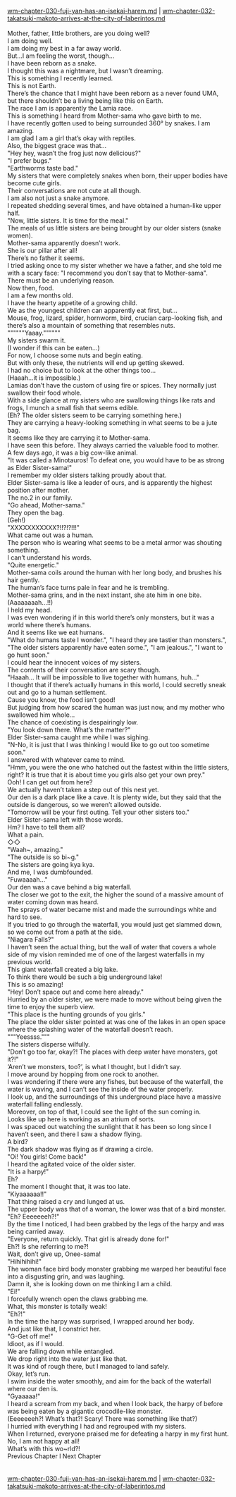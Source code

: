 [wm-chapter-030-fuji-yan-has-an-isekai-harem.md](./wm-chapter-030-fuji-yan-has-an-isekai-harem.md) | [wm-chapter-032-takatsuki-makoto-arrives-at-the-city-of-laberintos.md](./wm-chapter-032-takatsuki-makoto-arrives-at-the-city-of-laberintos.md) <br/>
<br/>
Mother, father, little brothers, are you doing well? <br/>
I am doing well.<br/>
I am doing my best in a far away world.<br/>
But…I am feeling the worst, though…<br/>
I have been reborn as a snake.<br/>
I thought this was a nightmare, but I wasn’t dreaming.<br/>
This is something I recently learned.<br/>
This is not Earth.<br/>
There’s the chance that I might have been reborn as a never found UMA, but there shouldn’t be a living being like this on Earth.<br/>
The race I am is apparently the Lamia race.<br/>
This is something I heard from Mother-sama who gave birth to me.<br/>
I have recently gotten used to being surrounded 360° by snakes. I am amazing.<br/>
I am glad I am a girl that’s okay with reptiles.<br/>
Also, the biggest grace was that…<br/>
"Hey hey, wasn’t the frog just now delicious?" <br/>
"I prefer bugs." <br/>
"Earthworms taste bad." <br/>
My sisters that were completely snakes when born, their upper bodies have become cute girls.<br/>
Their conversations are not cute at all though.<br/>
I am also not just a snake anymore.<br/>
I repeated shedding several times, and have obtained a human-like upper half.<br/>
"Now, little sisters. It is time for the meal." <br/>
The meals of us little sisters are being brought by our older sisters (snake women).<br/>
Mother-sama apparently doesn’t work. <br/>
She is our pillar after all!<br/>
There’s no father it seems.<br/>
I tried asking once to my sister whether we have a father, and she told me with a scary face: "I recommend you don’t say that to Mother-sama".<br/>
There must be an underlying reason.<br/>
Now then, food.<br/>
I am a few months old.<br/>
I have the hearty appetite of a growing child.<br/>
We as the youngest children can apparently eat first, but…<br/>
Mouse, frog, lizard, spider, hornworm, bird, crucian carp-looking fish, and there’s also a mountain of something that resembles nuts. <br/>
""""""Yaaay.""""""<br/>
My sisters swarm it.<br/>
(I wonder if this can be eaten…) <br/>
For now, I choose some nuts and begin eating.<br/>
But with only these, the nutrients will end up getting skewed.<br/>
I had no choice but to look at the other things too…<br/>
(Haaah…it is impossible.) <br/>
Lamias don’t have the custom of using fire or spices. They normally just swallow their food whole.<br/>
With a side glance at my sisters who are swallowing things like rats and frogs, I munch a small fish that seems edible.<br/>
(Eh? The older sisters seem to be carrying something here.) <br/>
They are carrying a heavy-looking something in what seems to be a jute bag.<br/>
It seems like they are carrying it to Mother-sama.<br/>
I have seen this before. They always carried the valuable food to mother.<br/>
A few days ago, it was a big cow-like animal.<br/>
"It was called a Minotauros! To defeat one, you would have to be as strong as Elder Sister-sama!" <br/>
I remember my older sisters talking proudly about that. <br/>
Elder Sister-sama is like a leader of ours, and is apparently the highest position after mother.<br/>
The no.2 in our family.<br/>
"Go ahead, Mother-sama." <br/>
They open the bag.<br/>
(Geh!) <br/>
"XXXXXXXXXXX?!!?!?!!!" <br/>
What came out was a human.<br/>
The person who is wearing what seems to be a metal armor was shouting something.<br/>
I can’t understand his words.<br/>
"Quite energetic." <br/>
Mother-sama coils around the human with her long body, and brushes his hair gently.<br/>
The human’s face turns pale in fear and he is trembling.<br/>
Mother-sama grins, and in the next instant, she ate him in one bite. <br/>
(Aaaaaaaah…!!) <br/>
I held my head.<br/>
I was even wondering if in this world there’s only monsters, but it was a world where there’s humans.<br/>
And it seems like we eat humans. <br/>
"What do humans taste I wonder.", "I heard they are tastier than monsters.", "The older sisters apparently have eaten some.", "I am jealous.", "I want to go hunt soon."<br/>
I could hear the innocent voices of my sisters.<br/>
The contents of their conversation are scary though.<br/>
"Haaah… It will be impossible to live together with humans, huh…" <br/>
I thought that if there’s actually humans in this world, I could secretly sneak out and go to a human settlement.<br/>
Cause you know, the food isn’t good! <br/>
But judging from how scared the human was just now, and my mother who swallowed him whole…<br/>
The chance of coexisting is despairingly low.<br/>
"You look down there. What’s the matter?" <br/>
Elder Sister-sama caught me while I was sighing.<br/>
"N-No, it is just that I was thinking I would like to go out too sometime soon." <br/>
I answered with whatever came to mind.<br/>
"Hmm, you were the one who hatched out the fastest within the little sisters, right? It is true that it is about time you girls also get your own prey." <br/>
Ooh! I can get out from here? <br/>
We actually haven’t taken a step out of this nest yet.<br/>
Our den is a dark place like a cave. It is plenty wide, but they said that the outside is dangerous, so we weren’t allowed outside.<br/>
"Tomorrow will be your first outing. Tell your other sisters too." <br/>
Elder Sister-sama left with those words.<br/>
Hm? I have to tell them all?<br/>
What a pain.<br/>
◇◇<br/>
"Waah~, amazing." <br/>
"The outside is so bi~g." <br/>
The sisters are going kya kya.<br/>
And me, I was dumbfounded.<br/>
"Fuwaaaah…" <br/>
Our den was a cave behind a big waterfall. <br/>
The closer we got to the exit, the higher the sound of a massive amount of water coming down was heard.<br/>
The sprays of water became mist and made the surroundings white and hard to see. <br/>
If you tried to go through the waterfall, you would just get slammed down, so we come out from a path at the side.<br/>
"Niagara Falls?" <br/>
I haven’t seen the actual thing, but the wall of water that covers a whole side of my vision reminded me of one of the largest waterfalls in my previous world.<br/>
This giant waterfall created a big lake.<br/>
To think there would be such a big underground lake! <br/>
This is so amazing! <br/>
"Hey! Don’t space out and come here already." <br/>
Hurried by an older sister, we were made to move without being given the time to enjoy the superb view.<br/>
"This place is the hunting grounds of you girls." <br/>
The place the older sister pointed at was one of the lakes in an open space where the splashing water of the waterfall doesn’t reach.<br/>
"""Yeessss."""<br/>
The sisters disperse wilfully. <br/>
"Don’t go too far, okay?! The places with deep water have monsters, got it?!" <br/>
‘Aren’t we monsters, too?’, is what I thought, but I didn’t say.<br/>
I move around by hopping from one rock to another.<br/>
I was wondering if there were any fishes, but because of the waterfall, the water is waving, and I can’t see the inside of the water properly.<br/>
I look up, and the surroundings of this underground place have a massive waterfall falling endlessly.<br/>
Moreover, on top of that, I could see the light of the sun coming in.<br/>
Looks like up here is working as an atrium of sorts.<br/>
I was spaced out watching the sunlight that it has been so long since I haven’t seen, and there I saw a shadow flying.<br/>
A bird?<br/>
The dark shadow was flying as if drawing a circle.<br/>
"Oi! You girls! Come back!" <br/>
I heard the agitated voice of the older sister.<br/>
"It is a harpy!"<br/>
Eh? <br/>
The moment I thought that, it was too late.<br/>
"Kiyaaaaaa!!" <br/>
That thing raised a cry and lunged at us.<br/>
The upper body was that of a woman, the lower was that of a bird monster.<br/>
"Eh? Eeeeeeeh?!" <br/>
By the time I noticed, I had been grabbed by the legs of the harpy and was being carried away.<br/>
"Everyone, return quickly. That girl is already done for!" <br/>
Eh?! Is she referring to me?! <br/>
Wait, don’t give up, Onee-sama! <br/>
"Hihihihihi!" <br/>
The woman face bird body monster grabbing me warped her beautiful face into a disgusting grin, and was laughing.<br/>
Damn it, she is looking down on me thinking I am a child.<br/>
"Ei!" <br/>
I forcefully wrench open the claws grabbing me.<br/>
What, this monster is totally weak! <br/>
"Eh?!"<br/>
In the time the harpy was surprised, I wrapped around her body.<br/>
And just like that, I constrict her.<br/>
"G-Get off me!" <br/>
Idioot, as if I would.<br/>
We are falling down while entangled.<br/>
We drop right into the water just like that.<br/>
It was kind of rough there, but I managed to land safely. <br/>
Okay, let’s run.<br/>
I swim inside the water smoothly, and aim for the back of the waterfall where our den is.<br/>
"Gyaaaaa!" <br/>
I heard a scream from my back, and when I look back, the harpy of before was being eaten by a gigantic crocodile-like monster.<br/>
(Eeeeeeeh?! What’s that?! Scary! There was something like that?)<br/>
I hurried with everything I had and regrouped with my sisters.<br/>
When I returned, everyone praised me for defeating a harpy in my first hunt.<br/>
No, I am not happy at all! <br/>
What’s with this wo~rld?! <br/>
Previous Chapter l Next Chapter<br/>
<br/> <br/>
[wm-chapter-030-fuji-yan-has-an-isekai-harem.md](./wm-chapter-030-fuji-yan-has-an-isekai-harem.md) | [wm-chapter-032-takatsuki-makoto-arrives-at-the-city-of-laberintos.md](./wm-chapter-032-takatsuki-makoto-arrives-at-the-city-of-laberintos.md) <br/>
